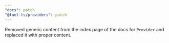 ```yaml
---
"docs": patch
"@fuel-ts/providers": patch
---
```


Removed generic content from the index page of the docs for `Provider` and replaced it with proper content.
